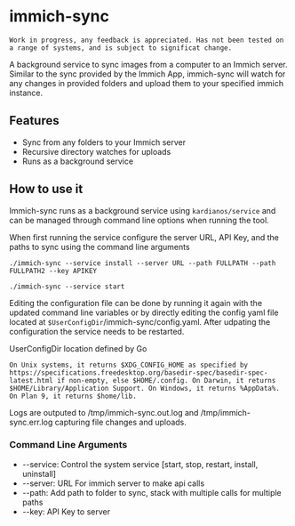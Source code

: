 # immich-sync
`Work in progress, any feedback is appreciated. Has not been tested on a range of systems, and is subject to significat change.`

A background service to sync images from a computer to an Immich server. Similar to the sync provided by the Immich App, immich-sync will watch for any changes in provided folders and upload them to your specified immich instance. 

## Features
- Sync from any folders to your Immich server
- Recursive directory watches for uploads
- Runs as a background service

## How to use it
Immich-sync runs as a background service using `kardianos/service` and can be managed through command line options when running the tool.

When first running the service configure the server URL, API Key, and the paths to sync using the command line arguments
``` shell
./immich-sync --service install --server URL --path FULLPATH --path FULLPATH2 --key APIKEY
```

``` shell
./immich-sync --service start
```

Editing the configuration file can be done by running it again with the updated command line variables or by directly editing the config yaml file located at `$UserConfigDir`/immich-sync/config.yaml. After udpating the configuration the service needs to be restarted.

UserConfigDir location defined by Go
```
On Unix systems, it returns $XDG_CONFIG_HOME as specified by https://specifications.freedesktop.org/basedir-spec/basedir-spec-latest.html if non-empty, else $HOME/.config. On Darwin, it returns $HOME/Library/Application Support. On Windows, it returns %AppData%. On Plan 9, it returns $home/lib.
```

Logs are outputed to /tmp/immich-sync.out.log and /tmp/immich-sync.err.log capturing file changes and uploads. 


### Command Line Arguments
 - --service: Control the system service [start, stop, restart, install, uninstall]
 - --server: URL For immich server to make api calls
 - --path: Add path to folder to sync, stack with multiple calls for multiple paths
 - --key: API Key to server
